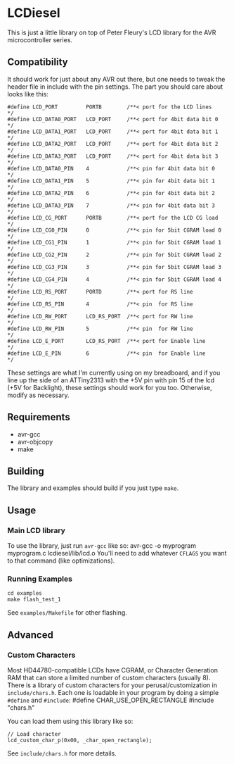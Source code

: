 # LCDiesel
This is just a little library on top of Peter Fleury's LCD library for the AVR
microcontroller series.  
## Compatibility
It should work for just about any AVR out there, but one needs to tweak the
header file in include with the pin settings.  The part you should care about
looks like this:

    #define LCD_PORT         PORTB        /**< port for the LCD lines     */
    #define LCD_DATA0_PORT   LCD_PORT     /**< port for 4bit data bit 0   */
    #define LCD_DATA1_PORT   LCD_PORT     /**< port for 4bit data bit 1   */
    #define LCD_DATA2_PORT   LCD_PORT     /**< port for 4bit data bit 2   */
    #define LCD_DATA3_PORT   LCD_PORT     /**< port for 4bit data bit 3   */
    #define LCD_DATA0_PIN    4            /**< pin for 4bit data bit 0    */
    #define LCD_DATA1_PIN    5            /**< pin for 4bit data bit 1    */
    #define LCD_DATA2_PIN    6            /**< pin for 4bit data bit 2    */
    #define LCD_DATA3_PIN    7            /**< pin for 4bit data bit 3    */
    #define LCD_CG_PORT      PORTB        /**< port for the LCD CG load   */
    #define LCD_CG0_PIN      0            /**< pin for 5bit CGRAM load 0  */
    #define LCD_CG1_PIN      1            /**< pin for 5bit CGRAM load 1  */
    #define LCD_CG2_PIN      2            /**< pin for 5bit CGRAM load 2  */
    #define LCD_CG3_PIN      3            /**< pin for 5bit CGRAM load 3  */
    #define LCD_CG4_PIN      4            /**< pin for 5bit CGRAM load 4  */
    #define LCD_RS_PORT      PORTD        /**< port for RS line           */
    #define LCD_RS_PIN       4            /**< pin  for RS line           */
    #define LCD_RW_PORT      LCD_RS_PORT  /**< port for RW line           */
    #define LCD_RW_PIN       5            /**< pin  for RW line           */
    #define LCD_E_PORT       LCD_RS_PORT  /**< port for Enable line       */
    #define LCD_E_PIN        6            /**< pin  for Enable line       */

These settings are what I'm currently using on my breadboard, and if you line
up the side of an ATTiny2313 with the +5V pin with pin 15 of the lcd (+5V for
Backlight), these settings should work for you too.  Otherwise, modify as
necessary.

## Requirements
* avr-gcc
* avr-objcopy
* make

## Building
The library and examples should build if you just type `make`.

## Usage
### Main LCD library
To use the library, just run `avr-gcc` like so:
	avr-gcc -o myprogram myprogram.c lcdiesel/lib/lcd.o
You'll need to add whatever `CFLAGS` you want to that command (like optimizations).

### Running Examples
    cd examples
    make flash_test_1

See `examples/Makefile` for other flashing.

## Advanced
### Custom Characters
Most HD44780-compatible LCDs have CGRAM, or Character Generation RAM that can
store a limited number of custom characters (usually 8).  There is a library
of custom characters for your perusal/customization in `include/chars.h`.
Each one is loadable in your program by doing a simple `#define` and
`#include`:
    #define CHAR_USE_OPEN_RECTANGLE
    #include "chars.h"

You can load them using this library like so:

    // Load character
    lcd_custom_char_p(0x00, _char_open_rectangle);

See `include/chars.h` for more details.
